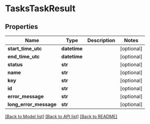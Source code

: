 # TasksTaskResult

## Properties
Name | Type | Description | Notes
------------ | ------------- | ------------- | -------------
**start_time_utc** | **datetime** |  | [optional] 
**end_time_utc** | **datetime** |  | [optional] 
**status** | **str** |  | [optional] 
**name** | **str** |  | [optional] 
**key** | **str** |  | [optional] 
**id** | **str** |  | [optional] 
**error_message** | **str** |  | [optional] 
**long_error_message** | **str** |  | [optional] 

[[Back to Model list]](../README.md#documentation-for-models) [[Back to API list]](../README.md#documentation-for-api-endpoints) [[Back to README]](../README.md)

